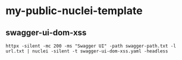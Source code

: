 # my-public-nuclei-template
## swagger-ui-dom-xss
```
httpx -silent -mc 200 -ms "Swagger UI" -path swagger-path.txt -l url.txt | nuclei -silent -t swagger-ui-dom-xss.yaml -headless
```

